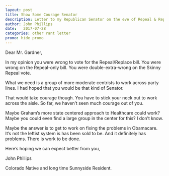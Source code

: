 ```yaml
---
layout: post
title: Show Some Courage Senator
description: Letter to my Republican Senator on the eve of Repeal & Replace crashing.
author: John Phillips
date:   2017-07-28 
categories: other rant letter
promo: hide promo
---
```



Dear Mr. Gardner,

In my opinion you were wrong to vote for the Repeal/Replace bill. You were wrong on the Repeal-only bill. You were double-extra-wrong on the Skinny Repeal vote.

What we need is a group of more moderate centrists to work across party lines. I had hoped that you would be that kind of Senator.

That would take courage though. You have to stick your neck out to work across the aisle. So far, we haven’t seen much courage out of you.

Maybe Graham’s more state centered approach to Healthcare could work? Maybe you could even find a large group in the center for this? I don’t know.

Maybe the answer is to get to work on fixing the problems in Obamacare. It’s not the leftist system is has been sold to be. And it definitely has problems. There is work to be done.

Here’s hoping we can expect better from you,

John Phillips

Colorado Native and long time Sunnyside Resident.

